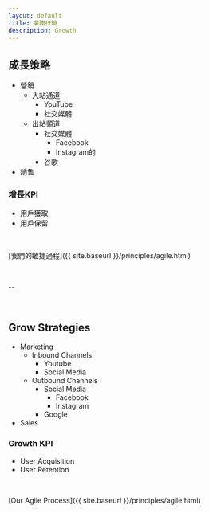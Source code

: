 ```yaml
---
layout: default
title: 業務行銷
description: Growth
---
```


## 成長策略

* 營銷
	* 入站通道
		* YouTube
		* 社交媒體
	* 出站頻道
		* 社交媒體
			* Facebook
			* Instagram的
		* 谷歌
* 銷售

### 增長KPI

* 用戶獲取
* 用戶保留

<br>

[我們的敏捷過程]({{ site.baseurl }}/principles/agile.html)

<br>

--

<br>

## Grow Strategies

* Marketing
	* Inbound Channels
		* Youtube
		* Social Media
	* Outbound Channels
		* Social Media
			* Facebook
			* Instagram
		* Google
* Sales

### Growth KPI

* User Acquisition
* User Retention

<br>

[Our Agile Process]({{ site.baseurl }}/principles/agile.html)
